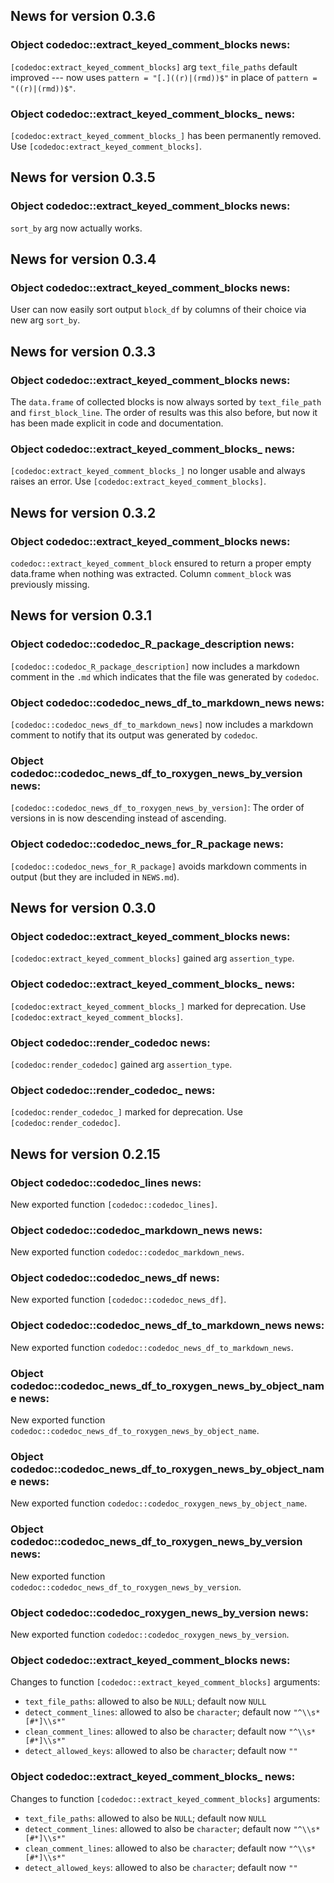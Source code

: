 <!-- generated by R package codedoc; do not modify! -->

## News for version 0.3.6

### Object codedoc::extract_keyed_comment_blocks news:

`[codedoc:extract_keyed_comment_blocks]` arg `text_file_paths` default
improved --- now uses `pattern = "[.]((r)|(rmd))$"` in place of
`pattern = "((r)|(rmd))$"`.

### Object codedoc::extract_keyed_comment_blocks_ news:

`[codedoc:extract_keyed_comment_blocks_]` has been permanently removed.
Use `[codedoc:extract_keyed_comment_blocks]`.


## News for version 0.3.5

### Object codedoc::extract_keyed_comment_blocks news:

`sort_by` arg now actually works.


## News for version 0.3.4

### Object codedoc::extract_keyed_comment_blocks news:

User can now easily sort output `block_df` by columns of their choice via
new arg `sort_by`.


## News for version 0.3.3

### Object codedoc::extract_keyed_comment_blocks news:

The `data.frame` of collected blocks is now always sorted by
`text_file_path` and `first_block_line`. The order of results was this
also before, but now it has been made explicit in code and documentation.

### Object codedoc::extract_keyed_comment_blocks_ news:

`[codedoc:extract_keyed_comment_blocks_]` no longer usable and always
raises an error. Use `[codedoc:extract_keyed_comment_blocks]`.


## News for version 0.3.2

### Object codedoc::extract_keyed_comment_blocks news:

`codedoc::extract_keyed_comment_block` ensured to return a proper empty
data.frame when nothing was extracted. Column `comment_block` was
previously missing.


## News for version 0.3.1

### Object codedoc::codedoc_R_package_description news:

`[codedoc::codedoc_R_package_description]` now includes a markdown
comment in the `.md` which indicates that the file was generated
by `codedoc`.

### Object codedoc::codedoc_news_df_to_markdown_news news:

`[codedoc::codedoc_news_df_to_markdown_news]` now includes a markdown
comment to notify that its output was generated by `codedoc`.

### Object codedoc::codedoc_news_df_to_roxygen_news_by_version news:

`[codedoc::codedoc_news_df_to_roxygen_news_by_version]`:
The order of versions in is now descending instead of ascending.

### Object codedoc::codedoc_news_for_R_package news:

`[codedoc::codedoc_news_for_R_package]` avoids markdown comments in
output (but they are included in `NEWS.md`).


## News for version 0.3.0

### Object codedoc::extract_keyed_comment_blocks news:

`[codedoc:extract_keyed_comment_blocks]` gained arg `assertion_type`.

### Object codedoc::extract_keyed_comment_blocks_ news:

`[codedoc:extract_keyed_comment_blocks_]` marked for deprecation.
Use `[codedoc:extract_keyed_comment_blocks]`.

### Object codedoc::render_codedoc news:

`[codedoc:render_codedoc]` gained arg `assertion_type`.

### Object codedoc::render_codedoc_ news:

`[codedoc:render_codedoc_]` marked for deprecation.
Use `[codedoc:render_codedoc]`.


## News for version 0.2.15

### Object codedoc::codedoc_lines news:

New exported function `[codedoc::codedoc_lines]`.

### Object codedoc::codedoc_markdown_news news:


New exported function `codedoc::codedoc_markdown_news`.


### Object codedoc::codedoc_news_df news:

New exported function `[codedoc::codedoc_news_df]`.

### Object codedoc::codedoc_news_df_to_markdown_news news:


New exported function `codedoc::codedoc_news_df_to_markdown_news`.


### Object codedoc::codedoc_news_df_to_roxygen_news_by_object_name news:


New exported function `codedoc::codedoc_news_df_to_roxygen_news_by_object_name`.


### Object codedoc::codedoc_news_df_to_roxygen_news_by_object_name news:


New exported function `codedoc::codedoc_roxygen_news_by_object_name`.


### Object codedoc::codedoc_news_df_to_roxygen_news_by_version news:


New exported function `codedoc::codedoc_news_df_to_roxygen_news_by_version`.


### Object codedoc::codedoc_roxygen_news_by_version news:


New exported function `codedoc::codedoc_roxygen_news_by_version`.


### Object codedoc::extract_keyed_comment_blocks news:

Changes to function `[codedoc::extract_keyed_comment_blocks]` arguments:

- `text_file_paths`: allowed to also be `NULL`; default now `NULL`
- `detect_comment_lines`: allowed to also be `character`; default now
`"^\\s*[#*]\\s*"`
- `clean_comment_lines`: allowed to also be `character`; default now
`"^\\s*[#*]\\s*"`
- `detect_allowed_keys`: allowed to also be `character`; default now
`""`


### Object codedoc::extract_keyed_comment_blocks_ news:

Changes to function `[codedoc::extract_keyed_comment_blocks]` arguments:

- `text_file_paths`: allowed to also be `NULL`; default now `NULL`
- `detect_comment_lines`: allowed to also be `character`; default now
`"^\\s*[#*]\\s*"`
- `clean_comment_lines`: allowed to also be `character`; default now
`"^\\s*[#*]\\s*"`
- `detect_allowed_keys`: allowed to also be `character`; default now
`""`




